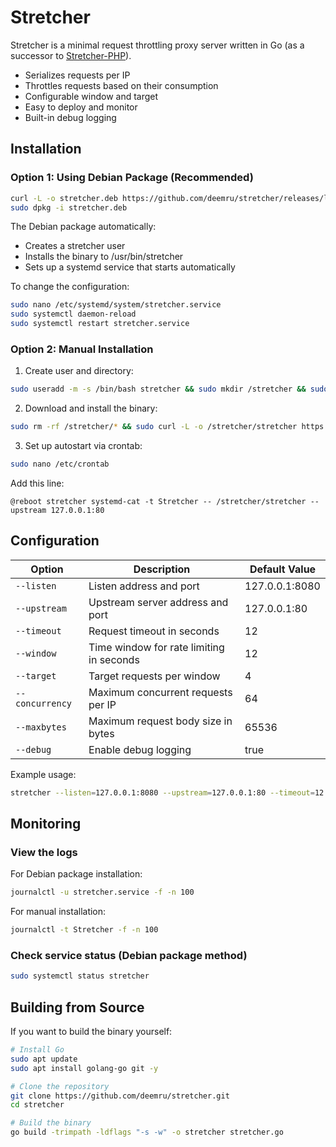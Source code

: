 # Stretcher

Stretcher is a minimal request throttling proxy server written in Go (as a successor to [Stretcher-PHP](https://github.com/deemru/Stretcher-PHP)).

- Serializes requests per IP
- Throttles requests based on their consumption
- Configurable window and target
- Easy to deploy and monitor
- Built-in debug logging

## Installation

### Option 1: Using Debian Package (Recommended)

```bash
curl -L -o stretcher.deb https://github.com/deemru/stretcher/releases/latest/download/stretcher_linux_amd64.deb
sudo dpkg -i stretcher.deb
```

The Debian package automatically:
- Creates a stretcher user
- Installs the binary to /usr/bin/stretcher
- Sets up a systemd service that starts automatically

To change the configuration:
```bash
sudo nano /etc/systemd/system/stretcher.service
sudo systemctl daemon-reload
sudo systemctl restart stretcher.service
```

### Option 2: Manual Installation

1. Create user and directory:
```bash
sudo useradd -m -s /bin/bash stretcher && sudo mkdir /stretcher && sudo chown -R stretcher /stretcher
```

2. Download and install the binary:
```bash
sudo rm -rf /stretcher/* && sudo curl -L -o /stretcher/stretcher https://github.com/deemru/stretcher/releases/latest/download/stretcher-linux-amd64 && sudo chmod +x /stretcher/stretcher
```

3. Set up autostart via crontab:
```bash
sudo nano /etc/crontab
```
Add this line:
```
@reboot stretcher systemd-cat -t Stretcher -- /stretcher/stretcher --upstream 127.0.0.1:80
```

## Configuration

| Option | Description | Default Value |
|--------|-------------|---------------|
| `--listen` | Listen address and port | 127.0.0.1:8080 |
| `--upstream` | Upstream server address and port | 127.0.0.1:80 |
| `--timeout` | Request timeout in seconds | 12 |
| `--window` | Time window for rate limiting in seconds | 12 |
| `--target` | Target requests per window | 4 |
| `--concurrency` | Maximum concurrent requests per IP | 64 |
| `--maxbytes` | Maximum request body size in bytes | 65536 |
| `--debug` | Enable debug logging | true |

Example usage:
```bash
stretcher --listen=127.0.0.1:8080 --upstream=127.0.0.1:80 --timeout=12 --window=12 --target=4 --concurrency=64 --maxbytes=65536 --debug=true
```

## Monitoring

### View the logs

For Debian package installation:
```bash
journalctl -u stretcher.service -f -n 100
```

For manual installation:
```bash
journalctl -t Stretcher -f -n 100
```

### Check service status (Debian package method)
```bash
sudo systemctl status stretcher
```

## Building from Source

If you want to build the binary yourself:

```bash
# Install Go
sudo apt update
sudo apt install golang-go git -y

# Clone the repository
git clone https://github.com/deemru/stretcher.git
cd stretcher

# Build the binary
go build -trimpath -ldflags "-s -w" -o stretcher stretcher.go
```